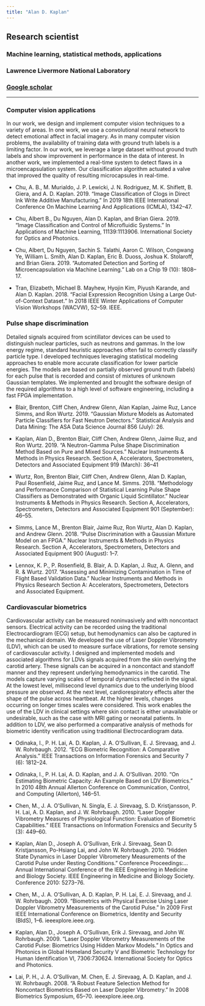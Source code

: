 ```yaml
---
title: "Alan D. Kaplan"
---
```


## Research scientist
### Machine learning, statistical methods, applications
### Lawrence Livermore National Laboratory
### [Google scholar](https://scholar.google.com/citations?user=ZwBxbEUAAAAJ&hl=en)

---

### Computer vision applications
In our work, we design and implement computer vision techniques to a variety of areas. In one work, we use a convolutional neural network to detect emotional affect in facial imagery. As in many computer vision problems, the availability of training data with ground truth labels is a limiting factor. In our work, we leverage a large dataset without ground truth labels and show improvement in performance in the data of interest. In another work, we implemented a real-time system to detect flaws in a microencapsulation system. Our classification algorithm actuated a valve that improved the quality of resulting microcapsules in real-time.

* Chu, A. B., M. Murialdo, J. P. Lewicki, J. N. Rodriguez, M. K. Shiflett, B. Giera, and A. D. Kaplan. 2019. “Image Classification of Clogs in Direct Ink Write Additive Manufacturing.” In 2019 18th IEEE International Conference On Machine Learning And Applications (ICMLA), 1342–47.

* Chu, Albert B., Du Nguyen, Alan D. Kaplan, and Brian Giera. 2019. “Image Classification and Control of Microfluidic Systems.” In Applications of Machine Learning, 11139:1113906. International Society for Optics and Photonics.

* Chu, Albert, Du Nguyen, Sachin S. Talathi, Aaron C. Wilson, Congwang Ye, William L. Smith, Alan D. Kaplan, Eric B. Duoss, Joshua K. Stolaroff, and Brian Giera. 2019. “Automated Detection and Sorting of Microencapsulation via Machine Learning.” Lab on a Chip 19 (10): 1808–17.

* Tran, Elizabeth, Michael B. Mayhew, Hyojin Kim, Piyush Karande, and Alan D. Kaplan. 2018. “Facial Expression Recognition Using a Large Out-of-Context Dataset.” In 2018 IEEE Winter Applications of Computer Vision Workshops (WACVW), 52–59. IEEE.

### Pulse shape discrimination
Detailed signals acquired from scintillator devices can be used to distinguish nuclear particles, such as neutrons and gammas. In the low energy regime, standard heuristic approaches often fail to correctly classify particle type. I developed techniques leveraging statistical modeling approaches to enable more accurate classification for lower particle energies. The models are based on partially observed ground truth (labels) for each pulse that is recorded and consist of mixtures of unknown Gaussian templates. We implemented and brought the software design of the required algorithms to a high level of software engineering, including a fast FPGA implementation.

* Blair, Brenton, Cliff Chen, Andrew Glenn, Alan Kaplan, Jaime Ruz, Lance Simms, and Ron Wurtz. 2019. “Gaussian Mixture Models as Automated Particle Classifiers for Fast Neutron Detectors.” Statistical Analysis and Data Mining: The ASA Data Science Journal 856 (July): 26.

* Kaplan, Alan D., Brenton Blair, Cliff Chen, Andrew Glenn, Jaime Ruz, and Ron Wurtz. 2019. “A Neutron-Gamma Pulse Shape Discrimination Method Based on Pure and Mixed Sources.” Nuclear Instruments & Methods in Physics Research. Section A, Accelerators, Spectrometers, Detectors and Associated Equipment 919 (March): 36–41

* Wurtz, Ron, Brenton Blair, Cliff Chen, Andrew Glenn, Alan D. Kaplan, Paul Rosenfield, Jaime Ruz, and Lance M. Simms. 2018. “Methodology and Performance Comparison of Statistical Learning Pulse Shape Classifiers as Demonstrated with Organic Liquid Scintillator.” Nuclear Instruments & Methods in Physics Research. Section A, Accelerators, Spectrometers, Detectors and Associated Equipment 901 (September): 46–55.

* Simms, Lance M., Brenton Blair, Jaime Ruz, Ron Wurtz, Alan D. Kaplan, and Andrew Glenn. 2018. “Pulse Discrimination with a Gaussian Mixture Model on an FPGA.” Nuclear Instruments & Methods in Physics Research. Section A, Accelerators, Spectrometers, Detectors and Associated Equipment 900 (August): 1–7.

* Lennox, K. P., P. Rosenfield, B. Blair, A. D. Kaplan, J. Ruz, A. Glenn, and R. & Wurtz. 2017. “Assessing and Minimizing Contamination in Time of Flight Based Validation Data.” Nuclear Instruments and Methods in Physics Research Section A: Accelerators, Spectrometers, Detectors and Associated Equipment.

### Cardiovascular biometrics
Cardiovascular activity can be measured noninvasively and with noncontact sensors. Electrical activity can be recorded using the traditional Electrocardiogram (ECG) setup, but hemodynamics can also be captured in the mechanical domain. We developed the use of Laser Doppler Vibrometry (LDV), which can be used to measure surface vibrations, for remote sensing of cardiovascular activity. I designed and implemented models and associated algorithms for LDVs signals acquired from the skin overlying the carotid artery. These signals can be acquired in a noncontact and standoff manner and they represent underlying hemodynamics in the carotid. The models capture varying scales of temporal dynamics reflected in the signal. At the lowest level, millisecond level dynamics due to the underlying blood pressure are observed. At the next level, cardiorespiratory effects alter the shape of the pulse across heartbeat. At the higher levels, changes occurring on longer times scales were considered. This work enables the use of the LDV in clinical settings where skin contact is either unavailable or undesirable, such as the case with MRI gating or neonatal patients. In addition to LDV, we also performed a comparative analysis of methods for biometric identity verification using traditional Electrocardiogram data.

* Odinaka, I., P. H. Lai, A. D. Kaplan, J. A. O’Sullivan, E. J. Sirevaag, and J. W. Rohrbaugh. 2012. “ECG Biometric Recognition: A Comparative Analysis.” IEEE Transactions on Information Forensics and Security 7 (6): 1812–24.

* Odinaka, I., P. H. Lai, A. D. Kaplan, and J. A. O’Sullivan. 2010. “On Estimating Biometric Capacity: An Example Based on LDV Biometrics.” In 2010 48th Annual Allerton Conference on Communication, Control, and Computing (Allerton), 146–51.

* Chen, M., J. A. O’Sullivan, N. Singla, E. J. Sirevaag, S. D. Kristjansson, P. H. Lai, A. D. Kaplan, and J. W. Rohrbaugh. 2010. “Laser Doppler Vibrometry Measures of Physiological Function: Evaluation of Biometric Capabilities.” IEEE Transactions on Information Forensics and Security 5 (3): 449–60.

* Kaplan, Alan D., Joseph A. O’Sullivan, Erik J. Sirevaag, Sean D. Kristjansson, Po-Hsiang Lai, and John W. Rohrbaugh. 2010. “Hidden State Dynamics in Laser Doppler Vibrometery Measurements of the Carotid Pulse under Resting Conditions.” Conference Proceedings:... Annual International Conference of the IEEE Engineering in Medicine and Biology Society. IEEE Engineering in Medicine and Biology Society. Conference 2010: 5273–76.

* Chen, M., J. A. O’Sullivan, A. D. Kaplan, P. H. Lai, E. J. Sirevaag, and J. W. Rohrbaugh. 2009. “Biometrics with Physical Exercise Using Laser Doppler Vibrometry Measurements of the Carotid Pulse.” In 2009 First IEEE International Conference on Biometrics, Identity and Security (BIdS), 1–6. ieeexplore.ieee.org.

* Kaplan, Alan D., Joseph A. O’Sullivan, Erik J. Sirevaag, and John W. Rohrbaugh. 2009. “Laser Doppler Vibrometry Measurements of the Carotid Pulse: Biometrics Using Hidden Markov Models.” In Optics and Photonics in Global Homeland Security V and Biometric Technology for Human Identification VI, 7306:730624. International Society for Optics and Photonics.

* Lai, P. H., J. A. O’Sullivan, M. Chen, E. J. Sirevaag, A. D. Kaplan, and J. W. Rohrbaugh. 2008. “A Robust Feature Selection Method for Noncontact Biometrics Based on Laser Doppler Vibrometry.” In 2008 Biometrics Symposium, 65–70. ieeexplore.ieee.org.
